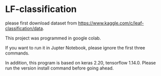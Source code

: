 # LF-classification
  please first download dataset from https://www.kaggle.com/c/leaf-classification/data. 
  
  This project was programmed in google colab.  
  
  If you want to run it in Jupter Notebook, please ignore the first three commands.  
  
  In addition, this program is based on keras 2.20, tensorflow 1.14.0. Please run the version install command before going ahead.  
  

